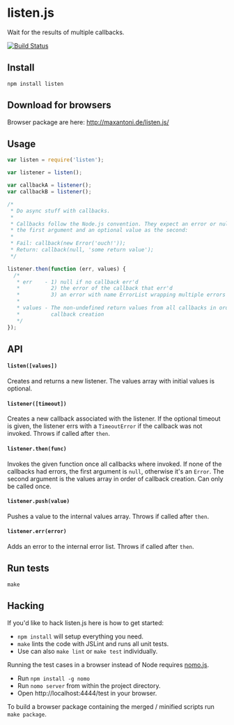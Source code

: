 # listen.js

Wait for the results of multiple callbacks.

[![Build Status](https://secure.travis-ci.org/mantoni/listen.js.png?branch=master)](http://travis-ci.org/mantoni/listen.js)

## Install

```
npm install listen
```

## Download for browsers

Browser package are here: http://maxantoni.de/listen.js/


## Usage

```js
var listen = require('listen');

var listener = listen();

var callbackA = listener();
var callbackB = listener();

/*
 * Do async stuff with callbacks.
 *
 * Callbacks follow the Node.js convention. They expect an error or null as
 * the first argument and an optional value as the second:
 *
 * Fail: callback(new Error('ouch!'));
 * Return: callback(null, 'some return value');
 */

listener.then(function (err, values) {
  /*
   * err    - 1) null if no callback err'd
   *          2) the error of the callback that err'd
   *          3) an error with name ErrorList wrapping multiple errors
   *
   * values - The non-undefined return values from all callbacks in order of
   *          callback creation
   */
});
```

## API

#### `listen([values])`
Creates and returns a new listener. The values array with initial values is optional.

#### `listener([timeout])`
Creates a new callback associated with the listener. If the optional timeout is given, the listener errs with a `TimeoutError` if the callback was not invoked. Throws if called after `then`.

#### `listener.then(func)`
Invokes the given function once all callbacks where invoked. If none of the callbacks had errors, the first argument is `null`, otherwise it's an `Error`. The second argument is the values array in order of callback creation. Can only be called once.

#### `listener.push(value)`
Pushes a value to the internal values array. Throws if called after `then`.

#### `listener.err(error)`
Adds an error to the internal error list. Throws if called after `then`.

## Run tests

```
make
```

## Hacking

If you'd like to hack listen.js here is how to get started:

 - `npm install` will setup everything you need.
 - `make` lints the code with JSLint and runs all unit tests.
 - Use can also `make lint` or `make test` individually.

Running the test cases in a browser instead of Node requires [nomo.js](https://github.com/mantoni/nomo.js).

 - Run `npm install -g nomo`
 - Run `nomo server` from within the project directory.
 - Open http://localhost:4444/test in your browser.

To build a browser package containing the merged / minified scripts run `make package`.
